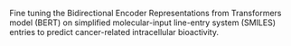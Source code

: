 Fine tuning the Bidirectional Encoder Representations from Transformers model (BERT) on simplified molecular-input line-entry system (SMILES) entries to predict cancer-related intracellular bioactivity.
